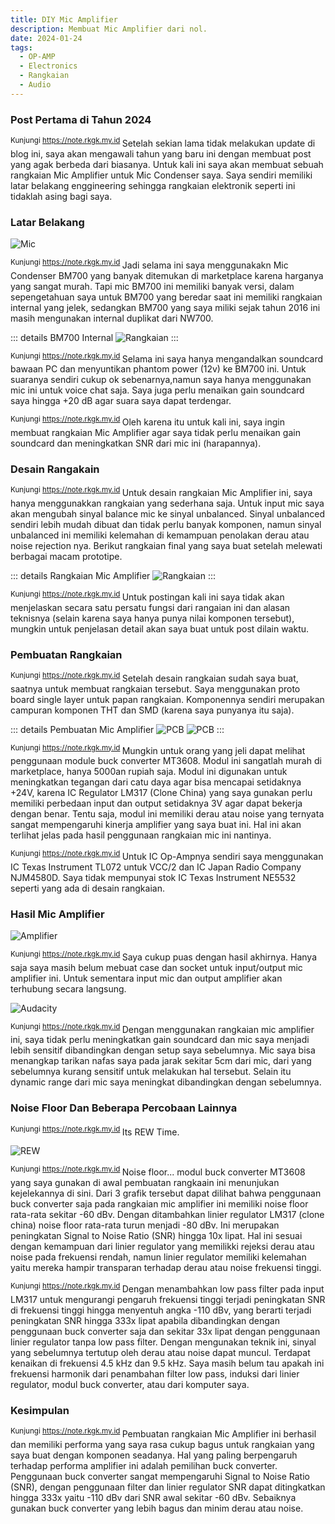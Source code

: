 ```yaml
---
title: DIY Mic Amplifier
description: Membuat Mic Amplifier dari nol.
date: 2024-01-24
tags:
  - OP-AMP
  - Electronics
  - Rangkaian
  - Audio
---
```


### Post Pertama di Tahun 2024
<sup class="watermark">Kunjungi https://note.rkgk.my.id </sup>
Setelah sekian lama tidak melakukan update di blog ini, saya akan mengawali tahun yang baru ini dengan membuat post yang agak berbeda dari biasanya. Untuk kali ini saya akan membuat sebuah rangkaian Mic Amplifier untuk Mic Condenser saya. Saya sendiri memiliki latar belakang enggineering sehingga rangkaian elektronik seperti ini tidaklah asing bagi saya.

### Latar Belakang

![Mic](/public/BM700.jpg)

<sup class="watermark">Kunjungi https://note.rkgk.my.id </sup>
Jadi selama ini saya menggunakakn Mic Condenser BM700 yang banyak ditemukan di marketplace karena harganya yang sangat murah. Tapi mic BM700 ini memiliki banyak versi, dalam sepengetahuan saya untuk BM700 yang beredar saat ini  memiliki rangkaian internal yang jelek, sedangkan BM700 yang saya miliki sejak tahun 2016 ini masih mengunakan internal duplikat dari NW700.

::: details BM700 Internal
![Rangkaian](/public/BM700Internal.jpg)
:::

<sup class="watermark">Kunjungi https://note.rkgk.my.id </sup>Selama ini saya hanya mengandalkan soundcard bawaan PC dan menyuntikan phantom power (12v) ke BM700 ini. Untuk suaranya sendiri cukup ok sebenarnya,namun saya hanya menggunakan mic ini untuk voice chat saja. Saya juga perlu menaikan gain soundcard saya hingga +20 dB agar suara saya dapat terdengar. 

<sup class="watermark">Kunjungi https://note.rkgk.my.id </sup>Oleh karena itu untuk kali ini, saya ingin membuat rangkaian Mic Amplifier agar saya tidak perlu menaikan gain soundcard dan meningkatkan SNR dari mic ini (harapannya).

### Desain Rangakain
<sup class="watermark">Kunjungi https://note.rkgk.my.id </sup>Untuk desain rangkaian Mic Amplifier ini, saya hanya menggunakkan rangkaian yang sederhana saja. Untuk input mic saya akan mengubah sinyal balance mic ke sinyal unbalanced. Sinyal unbalanced sendiri lebih mudah dibuat dan tidak perlu banyak komponen, namun sinyal unbalanced ini memiliki kelemahan di kemampuan penolakan derau atau noise rejection nya. Berikut rangkaian final yang saya buat setelah melewati berbagai macam prototipe.

::: details Rangkaian Mic Amplifier
![Rangkaian](/public/Amplifier-overview.png)
:::

<sup class="watermark">Kunjungi https://note.rkgk.my.id </sup>Untuk postingan kali ini saya tidak akan menjelaskan secara satu persatu fungsi dari rangaian ini dan alasan teknisnya (selain karena saya hanya punya nilai komponen tersebut), mungkin untuk penjelasan detail akan saya buat untuk post dilain waktu.


### Pembuatan Rangkaian
<sup class="watermark">Kunjungi https://note.rkgk.my.id </sup>Setelah desain rangkaian sudah saya buat, saatnya untuk membuat rangkaian tersebut. Saya menggunakan proto board single layer untuk papan rangkaian. Komponennya sendiri merupakan campuran komponen THT dan SMD (karena saya punyanya itu saja).

::: details Pembuatan Mic Amplifier
![PCB](/public/Proto-power.jpg)
![PCB](/public/Proto-op.jpg)
:::

<sup class="watermark">Kunjungi https://note.rkgk.my.id </sup>Mungkin untuk orang yang jeli dapat melihat penggunaan module buck converter MT3608. Modul ini sangatlah murah di marketplace, hanya 5000an rupiah saja. Modul ini digunakan untuk meningkatkan tegangan dari catu daya agar bisa mencapai setidaknya +24V, karena IC Regulator LM317 (Clone China) yang saya gunakan perlu memiliki perbedaan input dan output setidaknya 3V agar dapat bekerja dengan benar. Tentu saja, modul ini memiliki derau atau noise yang ternyata sangat mempengaruhi kinerja amplifier yang saya buat ini. Hal ini akan terlihat jelas pada hasil penggunaan rangkaian mic ini nantinya.

<sup class="watermark">Kunjungi https://note.rkgk.my.id </sup>Untuk IC Op-Ampnya sendiri saya menggunakan IC Texas Instrument TL072 untuk VCC/2 dan IC Japan Radio Company NJM4580D. Saya tidak mempunyai stok IC Texas Instrument NE5532 seperti yang ada di desain rangkaian.

### Hasil Mic Amplifier

![Amplifier](/public/Amplifier.jpg)

<sup class="watermark">Kunjungi https://note.rkgk.my.id </sup>Saya cukup puas dengan hasil akhirnya. Hanya saja saya masih belum mebuat case dan socket untuk input/output mic amplifier ini. Untuk sementara input mic dan output amplifier akan terhubung secara langsung.

![Audacity](/public/Audacity.png)

<sup class="watermark">Kunjungi https://note.rkgk.my.id </sup>Dengan menggunakan rangkaian mic amplifier ini, saya tidak perlu meningkatkan gain soundcard dan mic saya menjadi lebih sensitif dibandingkan dengan setup saya sebelumnya. Mic saya bisa menangkap tarikan nafas saya pada jarak sekitar 5cm dari mic, dari yang sebelumnya kurang sensitif untuk melakukan hal tersebut. Selain itu dynamic range dari mic saya meningkat dibandingkan dengan sebelumnya. 


### Noise Floor Dan Beberapa Percobaan Lainnya

<sup class="watermark">Kunjungi https://note.rkgk.my.id </sup>Its REW Time.

![REW](/public/AmplifierREWNoiseFloor.png)


<sup class="watermark">Kunjungi https://note.rkgk.my.id </sup>Noise floor... modul buck converter MT3608 yang saya gunakan di awal pembuatan rangkaain ini menunjukan kejelekannya di sini. 
Dari 3 grafik tersebut dapat dilihat bahwa penggunaan buck converter saja pada rangkaian mic amplifier ini memiliki noise floor rata-rata sekitar -60 dBv. Dengan ditambahkan linier regulator LM317 (clone china) noise floor rata-rata turun menjadi -80 dBv. Ini merupakan peningkatan Signal to Noise Ratio (SNR) hingga 10x lipat. Hal ini sesuai dengan kemampuan dari linier regulator yang memilikki rejeksi derau atau noise pada frekuensi rendah, namun linier regulator memiliki kelemahan yaitu mereka hampir transparan terhadap derau atau noise frekuensi tinggi.

<sup class="watermark">Kunjungi https://note.rkgk.my.id </sup>Dengan menambahkan low pass filter pada input LM317 untuk mengurangi pengaruh frekuensi tinggi terjadi peningkatan SNR di frekuensi tinggi hingga menyentuh angka -110 dBv, yang berarti terjadi peningkatan SNR hingga 333x lipat apabila dibandingkan dengan penggunaan buck converter saja dan sekitar 33x lipat dengan penggunaan linier regulator tanpa low pass filter. Dengan mengunakan teknik ini, sinyal yang sebelumnya tertutup oleh derau atau noise dapat muncul. 
Terdapat kenaikan di frekuensi 4.5 kHz dan 9.5 kHz. Saya masih belum tau apakah ini frekuensi harmonik dari penambahan filter low pass, induksi dari linier regulator, modul buck converter, atau dari komputer saya. 

### Kesimpulan

<sup class="watermark">Kunjungi https://note.rkgk.my.id </sup>Pembuatan rangkaian Mic Amplifier ini berhasil dan memiliki performa yang saya rasa cukup bagus untuk rangkaian yang saya buat dengan komponen seadanya. Hal yang paling berpengaruh terhadap performa amplifier ini adalah pemilihan buck converter. Penggunaan buck converter sangat mempengaruhi Signal to Noise Ratio (SNR), dengan penggunaan filter dan linier regulator SNR dapat ditingkatkan hingga 333x yaitu -110 dBv dari SNR awal sekitar -60 dBv. Sebaiknya gunakan buck converter yang lebih bagus dan minim derau atau noise. 